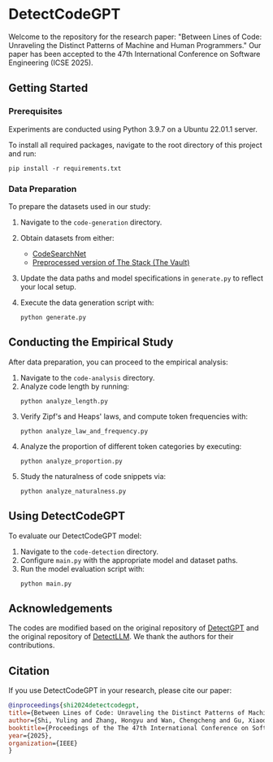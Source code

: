 # DetectCodeGPT

Welcome to the repository for the research paper: "Between Lines of Code: Unraveling the Distinct Patterns of Machine and Human Programmers." Our paper has been accepted to the 47th International Conference on Software Engineering (ICSE 2025). 

## Getting Started

### Prerequisites

Experiments are conducted using Python 3.9.7 on a Ubuntu 22.01.1 server.

To install all required packages, navigate to the root directory of this project and run:

```
pip install -r requirements.txt
```

### Data Preparation

To prepare the datasets used in our study:

1. Navigate to the `code-generation` directory.
2. Obtain datasets from either:
   - [CodeSearchNet](https://github.com/github/CodeSearchNet)
   - [Preprocessed version of The Stack (The Vault)](https://github.com/FSoft-AI4Code/TheVault)

3. Update the data paths and model specifications in `generate.py` to reflect your local setup.
4. Execute the data generation script with:
   ```
   python generate.py
   ```

## Conducting the Empirical Study

After data preparation, you can proceed to the empirical analysis:

1. Navigate to the `code-analysis` directory.
2. Analyze code length by running:
   ```
   python analyze_length.py
   ```
3. Verify Zipf's and Heaps' laws, and compute token frequencies with:
   ```
   python analyze_law_and_frequency.py
   ```
4. Analyze the proportion of different token categories by executing:
   ```
   python analyze_proportion.py
   ```
5. Study the naturalness of code snippets via:
   ```
   python analyze_naturalness.py
   ```

## Using DetectCodeGPT

To evaluate our DetectCodeGPT model:

1. Navigate to the `code-detection` directory.
2. Configure `main.py` with the appropriate model and dataset paths.
3. Run the model evaluation script with:
   ```
   python main.py
   ```


## Acknowledgements

The codes are modified based on the original repository of [DetectGPT](https://github.com/eric-mitchell/detect-gpt/tree/main/) and the original repository of [DetectLLM](https://github.com/mbzuai-nlp/DetectLLM). We thank the authors for their contributions.

## Citation

If you use DetectCodeGPT in your research, please cite our paper:

```bibtex
@inproceedings{shi2024detectcodegpt,
title={Between Lines of Code: Unraveling the Distinct Patterns of Machine and Human Programmers},
author={Shi, Yuling and Zhang, Hongyu and Wan, Chengcheng and Gu, Xiaodong},
booktitle={Proceedings of the The 47th International Conference on Software Engineering (ICSE 2025)},
year={2025},
organization={IEEE}
}
```